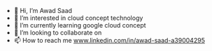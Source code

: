 - 👋 Hi, I’m Awad Saad
- 👀 I’m interested in cloud concept technology
- 🌱 I’m currently learning google cloud concept
- 💞️ I’m looking to collaborate on
- 📫 How to reach me www.linkedin.com/in/awad-saad-a39004295

<!---
awadtariq/awadtariq is a ✨ special ✨ repository because its `README.md` (this file) appears on your GitHub profile.
You can click the Preview link to take a look at your changes.
--->
